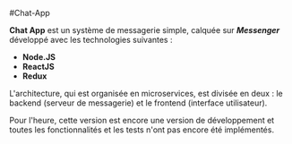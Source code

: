 #Chat-App

<b>Chat App</b> est un système de messagerie simple, calquée sur <b><i>Messenger</i></b> développé avec les technologies suivantes :

* <b>Node.JS</b>
* <b>ReactJS</b>
* <b>Redux</b>

L'architecture, qui est organisée en microservices, est divisée en deux : le backend (serveur de messagerie) et le frontend (interface utilisateur).

Pour l'heure, cette version est encore une version de développement et toutes les fonctionnalités et les tests n'ont pas encore été implémentés.
